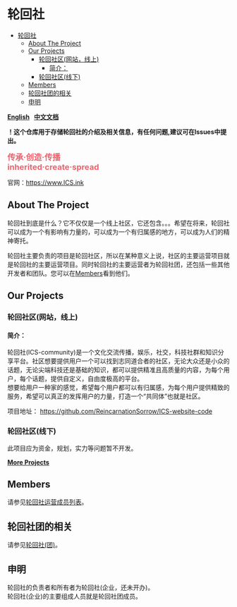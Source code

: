 # 轮回社  
- [轮回社](#轮回社)
  - [About The Project](#about-the-project)
  - [Our Projects](#our-projects)
    - [轮回社区(网站，线上)](#轮回社区网站线上)
      - [简介：](#简介)
    - [轮回社区(线下)](#轮回社区线下)
  - [Members](#members)
  - [轮回社团的相关](#轮回社团的相关)
  - [申明](#申明)

**[English](README_en.md) &#160; [中文文档](README.md)**  

**！这个仓库用于存储轮回社的介绍及相关信息，有任何问题,建议可在lssues中提出。**  

**<font color=#f4606c size=4>传承·创造·传播  
inherited·create·spread  </font>**  

官网：https://www.ICS.ink

## About The Project

轮回社到底是什么？它不仅仅是一个线上社区，它还包含。。。希望在将来，轮回社可以成为一个有影响有力量的，可以成为一个有归属感的地方，可以成为人们的精神寄托。

轮回社主要负责的项目是轮回社区，所以在某种意义上说，社区的主要运营项目就是轮回社的主要运营项目。同时轮回社的主要运营者为轮回社团，还包括一些其他开发者和团队。您可以在[Members](#members)看到他们。

## Our Projects

### 轮回社区(网站，线上)
#### 简介：  
轮回社(ICS-community)是一个文化交流传播，娱乐，社交，科技社群和知识分享平台。社区想要提供用户一个可以找到志同道合者的社区，无论大众还是小众的话题，无论尖端科技还是基础的知识，都可以提供精准且高质量的内容，为每个用户，每个话题，提供自定义，自由度极高的平台。  
想要给用户一种家的感觉，希望每个用户都可以有归属感，为每个用户提供精致的服务，希望可以真正的发挥用户的力量，打造一个“共同体”也就是社区。

项目地址： https://github.com/ReincarnationSorrow/ICS-website-code

### 轮回社区(线下)

此项目应为资金，规划，实力等问题暂不开发。

**[More Projects](Projects.md)**

## Members
请参见[轮回社运营成员列表](/Members.md)。

## 轮回社团的相关
请参见[轮回社(团)](/ICS_Club.md)。

## 申明
轮回社的负责者和所有者为轮回社(企业，还未开办)。  
轮回社(企业)的主要组成人员就是轮回社团成员。